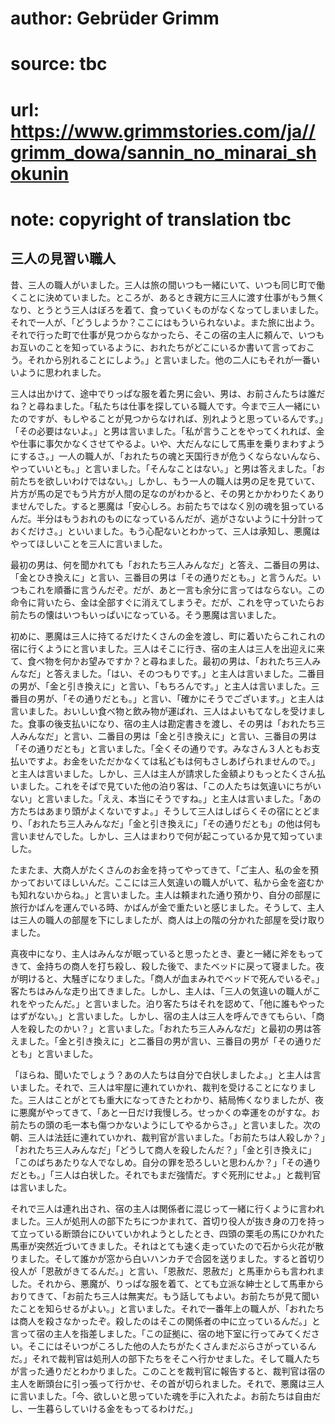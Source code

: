# author: Gebrüder Grimm
# source: tbc
# url: https://www.grimmstories.com/ja//grimm_dowa/sannin_no_minarai_shokunin
# note: copyright of translation tbc

## 三人の見習い職人 

昔、三人の職人がいました。三人は旅の間いつも一緒にいて、いつも同じ町で働くことに決めていました。ところが、あるとき親方に三人に渡す仕事がもう無くなり、とうとう三人はぼろを着て、食っていくものがなくなってしまいました。それで一人が、「どうしようか？ここにはもういられないよ。また旅に出よう。それで行った町で仕事が見つからなかったら、そこの宿の主人に頼んで、いつもお互いのことを知っているように、おれたちがどこにいるか書いて言っておこう。それから別れることにしよう。」と言いました。他の二人にもそれが一番いいように思われました。

三人は出かけて、途中でりっぱな服を着た男に会い、男は、お前さんたちは誰だね？と尋ねました。「私たちは仕事を探している職人です。今まで三人一緒にいたのですが、もしやることが見つからなければ、別れようと思っているんです。」「その必要はないよ。」と男は言いました。「私が言うことをやってくれれば、金や仕事に事欠かなくさせてやるよ。いや、大だんなにして馬車を乗りまわすようにするさ。」一人の職人が、「おれたちの魂と天国行きが危うくならないんなら、やっていいとも。」と言いました。「そんなことはない。」と男は答えました。「お前たちを欲しいわけではない。」しかし、もう一人の職人は男の足を見ていて、片方が馬の足でもう片方が人間の足なのがわかると、その男とかかわりたくありませんでした。すると悪魔は「安心しろ。お前たちではなく別の魂を狙っているんだ。半分はもうおれのものになっているんだが、逃がさないように十分計っておくだけさ。」といいました。もう心配ないとわかって、三人は承知し、悪魔はやってほしいことを三人に言いました。

最初の男は、何を聞かれても「おれたち三人みんなだ」と答え、二番目の男は、「金とひき換えに」と言い、三番目の男は「その通りだとも。」と言うんだ。いつもこれを順番に言うんだぞ。だが、あと一言も余分に言ってはならない。この命令に背いたら、金は全部すぐに消えてしまうぞ。だが、これを守っていたらお前たちの懐はいつもいっぱいになっている。そう悪魔は言いました。

初めに、悪魔は三人に持てるだけたくさんの金を渡し、町に着いたらこれこれの宿に行くようにと言いました。三人はそこに行き、宿の主人は三人を出迎えに来て、食べ物を何かお望みですか？と尋ねました。最初の男は、「おれたち三人みんなだ」と答えました。「はい、そのつもりです。」と主人は言いました。二番目の男が、「金と引き換えに」と言い、「もちろんです。」と主人は言いました。三番目の男が、「その通りだとも。」と言い、「確かにそうでございます。」と主人は言いました。おいしい食べ物と飲み物が運ばれ、三人はよいもてなしを受けました。食事の後支払いになり、宿の主人は勘定書きを渡し、その男は「おれたち三人みんなだ」と言い、二番目の男は「金と引き換えに」と言い、三番目の男は「その通りだとも」と言いました。「全くその通りです。みなさん３人ともお支払いですよ。お金をいただかなくては私どもは何もさしあげられませんので。」と主人は言いました。しかし、三人は主人が請求した金額よりもっとたくさん払いました。これをそばで見ていた他の泊り客は、「この人たちは気違いにちがいない」と言いました。「ええ、本当にそうですね。」と主人は言いました。「あの方たちはあまり頭がよくないですよ。」そうして三人はしばらくその宿にとどまり、「おれたち三人みんなだ」「金と引き換えに」「その通りだとも」の他は何も言いませんでした。しかし、三人はまわりで何が起こっているか見て知っていました。

たまたま、大商人がたくさんのお金を持ってやってきて、「ご主人、私の金を預かっておいてほしいんだ。ここには三人気違いの職人がいて、私から金を盗むかも知れないからね。」と言いました。主人は頼まれた通り預かり、自分の部屋に旅行かばんを運んでいる時、かばんが金で重たいと感じました。そうして、主人は三人の職人の部屋を下にしましたが、商人は上の階の分かれた部屋を受け取りました。

真夜中になり、主人はみんなが眠っていると思ったとき、妻と一緒に斧をもってきて、金持ちの商人を打ち殺し、殺した後で、またベッドに戻って寝ました。夜が明けると、大騒ぎになりました。「商人が血まみれでベッドで死んでいるぞ。」　客たちはみんな走り出てきました。しかし、主人は、「三人の気違いの職人がこれをやったんだ。」と言いました。泊り客たちはそれを認めて、「他に誰もやったはずがない。」と言いました。しかし、宿の主人は三人を呼んできてもらい、「商人を殺したのかい？」と言いました。「おれたち三人みんなだ」と最初の男は答えました。「金と引き換えに」と二番目の男が言い、三番目の男が「その通りだとも」と言いました。　　

「ほらね、聞いたでしょう？あの人たちは自分で白状しましたよ。」と主人は言いました。それで、三人は牢屋に連れていかれ、裁判を受けることになりました。三人はことがとても重大になってきたとわかり、結局怖くなりましたが、夜に悪魔がやってきて、「あと一日だけ我慢しろ。せっかくの幸運をのがすな。お前たちの頭の毛一本も傷つかないようにしてやるからさ。」と言いました。次の朝、三人は法廷に連れていかれ、裁判官が言いました。「お前たちは人殺しか？」「おれたち三人みんなだ」「どうして商人を殺したんだ？」「金と引き換えに」「このばちあたりな人でなしめ。自分の罪を恐ろしいと思わんか？」「その通りだとも。」「三人は白状した。それでもまだ強情だ。すぐ死刑にせよ。」と裁判官は言いました。

それで三人は連れ出され、宿の主人は関係者に混じって一緒に行くように言われました。三人が処刑人の部下たちにつかまれて、首切り役人が抜き身の刀を持って立っている断頭台にひいていかれようとしたとき、四頭の栗毛の馬にひかれた馬車が突然近づいてきました。それはとても速く走っていたので石から火花が散りました。そして誰かが窓から白いハンカチで合図を送りました。すると首切り役人が「恩赦がきてるんだ。」と言い、「恩赦だ、恩赦だ」と馬車からも言われました。それから、悪魔が、りっぱな服を着て、とても立派な紳士として馬車からおりてきて、「お前たち三人は無実だ。もう話してもよい。お前たちが見て聞いたことを知らせるがよい。」と言いました。それで一番年上の職人が、「おれたちは商人を殺さなかったぞ。殺したのはそこの関係者の中に立っているんだ。」と言って宿の主人を指差しました。「この証拠に、宿の地下室に行ってみてください。そこにはそいつがころした他の人たちがたくさんまだぶらさがっているんだ。」それで裁判官は処刑人の部下たちをそこへ行かせました。そして職人たちが言った通りだとわかりました。このことを裁判官に報告すると、裁判官は宿の主人を断頭台に引っ張って行かせ、その首が切られました。それで、悪魔は三人に言いました。「今、欲しいと思っていた魂を手に入れたよ。お前たちは自由だし、一生暮らしていける金をもってるわけだ。」
